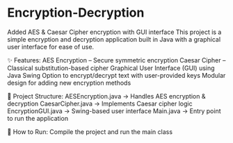 # Encryption-Decryption
Added AES &amp; Caesar Cipher encryption with GUI interface
This project is a simple encryption and decryption application built in Java with a graphical user interface for ease of use.

✨ Features:
AES Encryption – Secure symmetric encryption
Caesar Cipher – Classical substitution-based cipher
Graphical User Interface (GUI) using Java Swing
Option to encrypt/decrypt text with user-provided keys
Modular design for adding new encryption methods

📂 Project Structure:
AESEncryption.java → Handles AES encryption & decryption
CaesarCipher.java → Implements Caesar cipher logic
EncryptionGUI.java → Swing-based user interface
Main.java → Entry point to run the application

🚀 How to Run:
Compile the project and run the main class
